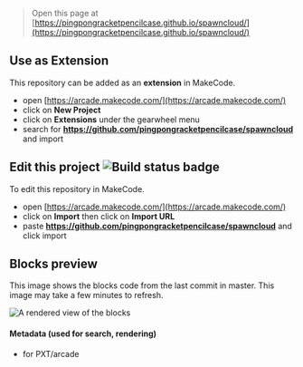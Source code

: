  


> Open this page at [https://pingpongracketpencilcase.github.io/spawncloud/](https://pingpongracketpencilcase.github.io/spawncloud/)

## Use as Extension

This repository can be added as an **extension** in MakeCode.

* open [https://arcade.makecode.com/](https://arcade.makecode.com/)
* click on **New Project**
* click on **Extensions** under the gearwheel menu
* search for **https://github.com/pingpongracketpencilcase/spawncloud** and import

## Edit this project ![Build status badge](https://github.com/pingpongracketpencilcase/spawncloud/workflows/MakeCode/badge.svg)

To edit this repository in MakeCode.

* open [https://arcade.makecode.com/](https://arcade.makecode.com/)
* click on **Import** then click on **Import URL**
* paste **https://github.com/pingpongracketpencilcase/spawncloud** and click import

## Blocks preview

This image shows the blocks code from the last commit in master.
This image may take a few minutes to refresh.

![A rendered view of the blocks](https://github.com/pingpongracketpencilcase/spawncloud/raw/master/.github/makecode/blocks.png)

#### Metadata (used for search, rendering)

* for PXT/arcade
<script src="https://makecode.com/gh-pages-embed.js"></script><script>makeCodeRender("{{ site.makecode.home_url }}", "{{ site.github.owner_name }}/{{ site.github.repository_name }}");</script>
